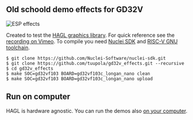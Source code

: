 ## Old schoold demo effects for GD32V

![ESP effects](https://appelsiini.net/img/2020/gd32v-rotozoom.jpg)

Created to test the [HAGL graphics library](https://github.com/tuupola/hagl). For quick reference see the [recording on Vimeo](https://vimeo.com/486801605). To compile you need [Nuclei SDK](https://doc.nucleisys.com/nuclei_sdk/quickstart.html#quickstart-get-set-nuclei-sdk) and [RISC-V GNU toolchain](https://doc.nucleisys.com/nuclei_sdk/quickstart.html#setup-tools-and-environment).

```
$ git clone https://github.com/Nuclei-Software/nuclei-sdk.git
$ git clone https://github.com/tuupola/gd32v_effects.git --recursive
$ cd gd32v_effects
$ make SOC=gd32vf103 BOARD=gd32vf103c_longan_nano clean
$ make SOC=gd32vf103 BOARD=gd32vf103c_longan_nano upload
```

## Run on computer

HAGL is hardware agnostic. You can run the demos also [on your computer](https://github.com/tuupola/sdl2_effects).
